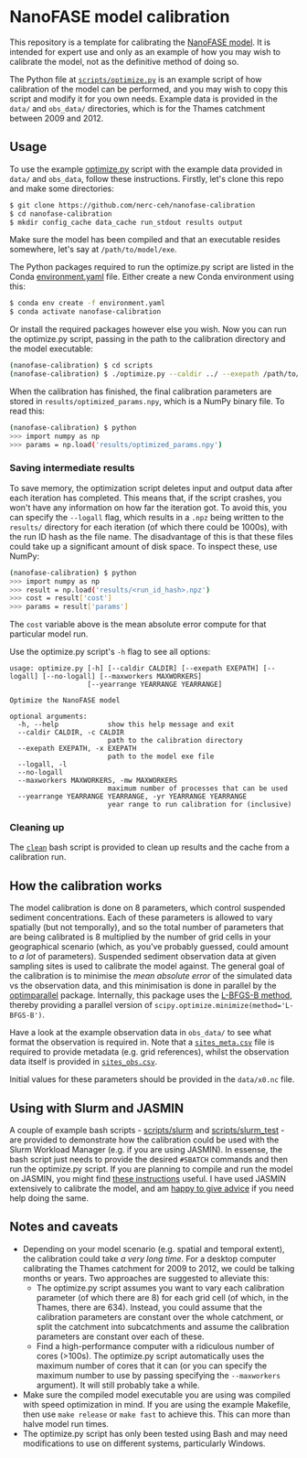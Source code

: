 # NanoFASE model calibration

This repository is a template for calibrating the [NanoFASE model](https://github.com/nerc-ceh/nanofase). It is intended for expert use and only as an example of how you may wish to calibrate the model, not as the definitive method of doing so.

The Python file at [`scripts/optimize.py`](./scripts/optimize.py) is an example script of how calibration of the model can be performed, and you may wish to copy this script and modify it for you own needs. Example data is provided in the `data/` and `obs_data/` directories, which is for the Thames catchment between 2009 and 2012.

## Usage

To use the example [optimize.py](./scripts/optimize.py) script with the example data provided in `data/` and `obs_data`, follow these instructions. Firstly, let's clone this repo and make some directories:

```bash
$ git clone https://github.com/nerc-ceh/nanofase-calibration
$ cd nanofase-calibration
$ mkdir config_cache data_cache run_stdout results output
```
Make sure the model has been compiled and that an executable resides somewhere, let's say at `/path/to/model/exe`.

The Python packages required to run the optimize.py script are listed in the Conda [environment.yaml](./environment.yaml) file. Either create a new Conda environment using this:

```bash
$ conda env create -f environment.yaml
$ conda activate nanofase-calibration
```

Or install the required packages however else you wish. Now you can run the optimize.py script, passing in the path to the calibration directory and the model executable:

```bash
(nanofase-calibration) $ cd scripts
(nanofase-calibration) $ ./optimize.py --caldir ../ --exepath /path/to/model/exe
```

When the calibration has finished, the final calibration parameters are stored in `results/optimized_params.npy`, which is a NumPy binary file. To read this:

```bash
(nanofase-calibration) $ python
>>> import numpy as np
>>> params = np.load('results/optimized_params.npy')
```

### Saving intermediate results

To save memory, the optimization script deletes input and output data after each iteration has completed. This means that, if the script crashes, you won't have any information on how far the iteration got. To avoid this, you can specify the `--logall` flag, which results in a `.npz` being written to the `results/` directory for each iteration (of which there could be 1000s), with the run ID hash as the file name. The disadvantage of this is that these files could take up a significant amount of disk space. To inspect these, use NumPy:

```bash
(nanofase-calibration) $ python
>>> import numpy as np
>>> result = np.load('results/<run_id_hash>.npz')
>>> cost = result['cost']
>>> params = result['params']
```

The `cost` variable above is the mean absolute error compute for that particular model run.

Use the optimize.py script's `-h` flag to see all options:

```
usage: optimize.py [-h] [--caldir CALDIR] [--exepath EXEPATH] [--logall] [--no-logall] [--maxworkers MAXWORKERS]
                   [--yearrange YEARRANGE YEARRANGE]

Optimize the NanoFASE model

optional arguments:
  -h, --help            show this help message and exit
  --caldir CALDIR, -c CALDIR
                        path to the calibration directory
  --exepath EXEPATH, -x EXEPATH
                        path to the model exe file
  --logall, -l
  --no-logall
  --maxworkers MAXWORKERS, -mw MAXWORKERS
                        maximum number of processes that can be used
  --yearrange YEARRANGE YEARRANGE, -yr YEARRANGE YEARRANGE
                        year range to run calibration for (inclusive)
```

### Cleaning up

The [`clean`](./clean) bash script is provided to clean up results and the cache from a calibration run.

## How the calibration works

The model calibration is done on 8 parameters, which control suspended sediment concentrations. Each of these parameters is allowed to vary spatially (but not temporally), and so the total number of parameters that are being calibrated is 8 multiplied by the number of grid cells in your geographical scenario (which, as you've probably guessed, could amount to *a lot* of parameters). Suspended sediment observation data at given sampling sites is used to calibrate the model against. The general goal of the calibration is to minimise the *mean absolute error* of the simulated data vs the observation data, and this minimisation is done in parallel by the [optimparallel](https://pypi.org/project/optimparallel/) package. Internally, this package uses the [L-BFGS-B method](https://en.wikipedia.org/wiki/Limited-memory_BFGS), thereby providing a parallel version of `scipy.optimize.minimize(method='L-BFGS-B')`.

Have a look at the example observation data in `obs_data/` to see what format the observation is required in. Note that a [`sites_meta.csv`](./obs_data/sites_meta.csv) file is required to provide metadata (e.g. grid references), whilst the observation data itself is provided in [`sites_obs.csv`](./obs_data/sites_obs.csv).

Initial values for these parameters should be provided in the `data/x0.nc` file.

## Using with Slurm and JASMIN

A couple of example bash scripts - [scripts/slurm](scripts/slurm) and [scripts/slurm_test](scripts/slurm_test) - are provided to demonstrate how the calibration could be used with the Slurm Workload Manager (e.g. if you are using JASMIN). In essense, the bash script just needs to provide the desired `#SBATCH` commands and then run the optimize.py script. If you are planning to compile and run the model on JASMIN, you might find [these instructions](https://github.com/NERC-CEH/nanofase/blob/develop/doc/jasmin.md) useful. I have used JASMIN extensively to calibrate the model, and am [happy to give advice](mailto:sharrison@ceh.ac.uk) if you need help doing the same.

## Notes and caveats

- Depending on your model scenario (e.g. spatial and temporal extent), the calibration could take *a very long time*. For a desktop computer calibrating the Thames catchment for 2009 to 2012, we could be talking months or years. Two approaches are suggested to alleviate this:
	- The optimize.py script assumes you want to vary each calibration parameter (of which there are 8) for each grid cell (of which, in the Thames, there are 634). Instead, you could assume that the calibration parameters are constant over the whole catchment, or split the catchment into subcatchments and assume the calibration parameters are constant over each of these.
    - Find a high-performance computer with a ridiculous number of cores (>100s). The optimize.py script automatically uses the maximum number of cores that it can (or you can specify the maximum number to use by passing specifying the `--maxworkers` argument). It will still probably take a while.
- Make sure the compiled model executable you are using was compiled with speed optimization in mind. If you are using the example Makefile, then use `make release` or `make fast` to achieve this. This can more than halve model run times.
- The optimize.py script has only been tested using Bash and may need modifications to use on different systems, particularly Windows.